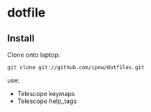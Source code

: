 # dotfile

Install
-------

Clone onto laptop:

    git clone git://github.com/cpow/dotfiles.git
   
use:
- Telescope keymaps
- Telescope help_tags
